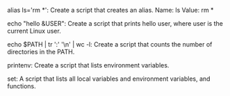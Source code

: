 alias ls='rm *': Create a script that creates an alias.
Name: ls
Value: rm *

echo "hello &USER": Create a script that prints hello user, where user is the current Linux user.

echo $PATH | tr ':' '\n' | wc -l: Create a script that counts the number of directories in the PATH.

printenv: Create a script that lists environment variables.

set: A script that lists all local variables and environment variables, and functions.
